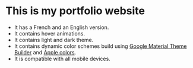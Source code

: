 # This is my portfolio website
- It has a French and an English version.
- It contains hover animations.
- It contains light and dark theme.
- It contains dynamic color schemes build using [Google Material Theme Builder](https://m3.material.io/styles/color/resources) and [Apple colors](https://developer.apple.com/design/human-interface-guidelines/color).
- It is compatible with all mobile devices.
